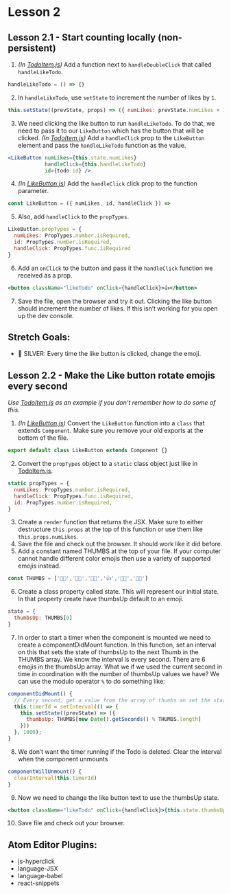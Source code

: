 # Lesson 2
## Lesson 2.1 - Start counting locally (non-persistent)
1. _(In [TodoItem.js](src/components/TodoItem.js))_ Add a function next to `handleDoubleClick` that called `handleLikeTodo`.
```jsx
handleLikeTodo = () => {}
```
2. In `handleLikeTodo`, use `setState` to increment the number of likes by `1`.
```jsx
this.setState((prevState, props) => ({ numLikes: prevState.numLikes + 1 }))
```
3. We need clicking the like button to run `handleLikeTodo`. To do that, we need to pass it to our `LikeButton` which has the button that will be clicked. _(In [TodoItem.js](src/components/TodoItem.js))_ Add a `handleClick` prop to the `LikeButton` element and pass the `handleLikeTodo` function as the value.
```jsx
<LikeButton numLikes={this.state.numLikes}
            handleClick={this.handleLikeTodo}
            id={todo.id} />
```
4. _(In [LikeButton.js](src/components/LikeButton.js))_ Add the `handleClick` click prop to the function parameter.
```jsx
const LikeButton = ({ numLikes, id, handleClick }) =>
```
5. Also, add `handleClick` to the `propTypes`.
```jsx
LikeButton.propTypes = {
  numLikes: PropTypes.number.isRequired,
  id: PropTypes.number.isRequired,
  handleClick: PropTypes.func.isRequired
}
```
6. Add an `onClick` to the button and pass it the `handleClick` function we received as a prop.
```jsx
<button className="likeTodo" onClick={handleClick}>👍</button>
```
7. Save the file, open the browser and try it out. Clicking the like button should increment the number of likes. If this isn’t working for you open up the dev console.

## Stretch Goals:
* 🥈 SILVER: Every time the like button is clicked, change the emoji.

## Lesson 2.2 - Make the Like button rotate emojis every second
_Use [TodoItem.js](src/components/TodoItem.js) as an example if you don’t remember how to do some of this._

1. _(In [LikeButton.js](src/components/LikeButton.js))_ Convert the `LikeButton` function into a `class` that extends `Component`. Make sure you remove your old exports at the bottom of the file.
```jsx
export default class LikeButton extends Component {}
```
2. Convert the `propTypes` object to a `static` class object just like in [TodoItem.js](src/components/TodoItem.js).
```jsx
static propTypes = {
  numLikes: PropTypes.number.isRequired,
  handleClick: PropTypes.func.isRequired,
  id: PropTypes.number.isRequired,
}
```
3. Create a `render` function that returns the JSX. Make sure to either destructure `this.props` at the top of this function or use them like `this.props.numLikes`.
4. Save the file and check out the browser. It should work like it did before.
5. Add a constant named THUMBS at the top of your file. If your computer cannot handle different color emojis then use a variety of supported emojis instead.
```jsx
const THUMBS = ['👍🏽','👍🏾','👍🏿','👍','👍🏻','👍🏼']
```
6. Create a class property called state. This will represent our initial state. In that property create have thumbsUp default to an emoji.
```jsx
state = {
  thumbsUp: THUMBS[0]
}
```
7. In order to start a timer when the component is mounted we need to create a componentDidMount function. In this function, set an interval on this that sets the state of thumbsUp to the next Thumb in the THUMBS array. We know the interval is every second. There are 6 emojis in the thumbsUp array. What we if we used the current second in time in coordination with the number of thumbsUp values we have? We can use the modulo operator `%` to do something like:
```jsx
componentDidMount() {
  // Every second, get a value from the array of thumbs an set the state.
  this.timerId = setInterval(() => {
    this.setState((prevState) => ({
      thumbsUp: THUMBS[new Date().getSeconds() % THUMBS.length]
    }))
  }, 1000);
}
```
8. We don’t want the timer running if the Todo is deleted. Clear the interval when the component unmounts
```jsx
componentWillUnmount() {
  clearInterval(this.timerId)
}
```
9. Now we need to change the like button text to use the thumbsUp state.
```jsx
<button className="likeTodo" onClick={handleClick}>{this.state.thumbsUp}</button>
```
10. Save file and check out your browser.

## Atom Editor Plugins:
- js-hyperclick 
- language-JSX
- language-babel
- react-snippets
